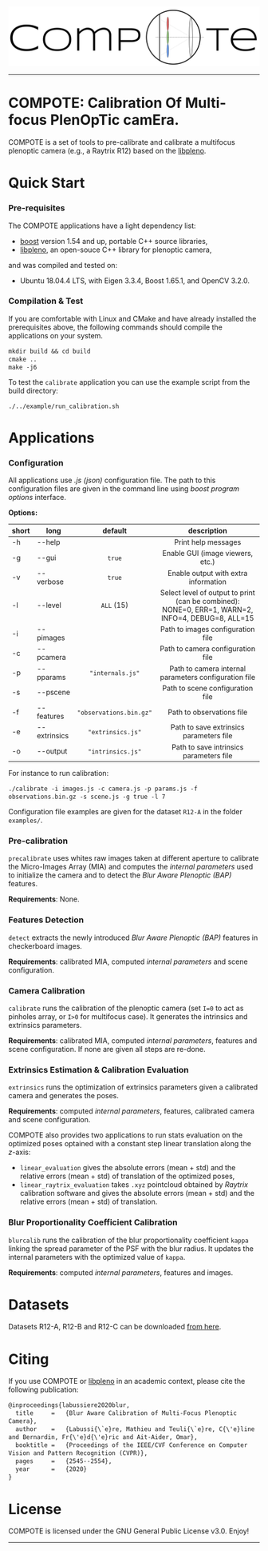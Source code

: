 ![banner-logo](doc/imgs/banner-compote.png)

---

COMPOTE: Calibration Of Multi-focus PlenOpTic camEra.
=====================================================

COMPOTE is a set of tools to pre-calibrate and calibrate a multifocus plenoptic camera (e.g., a Raytrix R12) based on the [libpleno].


Quick Start
===========

### Pre-requisites

The COMPOTE applications have a light dependency list:

 * [boost] version 1.54 and up, portable C++ source libraries,
 * [libpleno], an open-souce C++ library for plenoptic camera,
 
and was compiled and tested on:
 * Ubuntu 18.04.4 LTS, with Eigen 3.3.4, Boost 1.65.1, and OpenCV 3.2.0.
  
### Compilation & Test

If you are comfortable with Linux and CMake and have already installed the prerequisites above, the following commands should compile the applications on your system.

```
mkdir build && cd build
cmake ..
make -j6
```

To test the `calibrate` application you can use the example script from the build directory:
```
./../example/run_calibration.sh
```

Applications
============

### Configuration

All applications use _.js (json)_ configuration file. The path to this configuration files are given in the command line using _boost program options_ interface.

**Options:**

| short 	| long 			| default 			| description 								|
|-------	|------			|:---------:			|:-----------:								|
| -h 		| -\-help  		|           		| Print help messages						|
| -g 		| -\-gui  		| `true`          	| Enable GUI (image viewers, etc.)			|
| -v 		| -\-verbose 	| `true`          	| Enable output with extra information		|
| -l 		| -\-level  	| `ALL` (15)       	| Select level of output to print (can be combined): NONE=0, ERR=1, WARN=2, INFO=4, DEBUG=8, ALL=15 |
| -i 		| -\-pimages 	|                	| Path to images configuration file |
| -c 		| -\-pcamera 	|                	| Path to camera configuration file |
| -p 		| -\-pparams 	| `"internals.js"` 	| Path to camera internal parameters configuration file |
| -s 		| -\-pscene  	|                	| Path to scene configuration file |
| -f 		| -\-features	| `"observations.bin.gz"`	| Path to observations file |
| -e 		| -\-extrinsics | `"extrinsics.js"` | Path to save extrinsics parameters file |
| -o 		| -\-output  	| `"intrinsics.js"`	| Path to save intrinsics parameters file |

For instance to run calibration:
```
./calibrate -i images.js -c camera.js -p params.js -f observations.bin.gz -s scene.js -g true -l 7
```

Configuration file examples are given for the dataset `R12-A` in the folder `examples/`. 

### Pre-calibration

`precalibrate` uses whites raw images taken at different aperture to calibrate the Micro-Images Array (MIA) and computes the _internal parameters_ used to initialize the camera and to detect the _Blur Aware Plenoptic (BAP)_ features.

**Requirements**: None.

### Features Detection

`detect` extracts the newly introduced _Blur Aware Plenoptic (BAP)_ features in checkerboard images.

**Requirements**: calibrated MIA, computed _internal parameters_ and scene configuration.

### Camera Calibration

`calibrate` runs the calibration of the plenoptic camera (set `I=0` to act as pinholes array, or `I>0` for multifocus case). It generates the intrinsics and extrinsics parameters.

**Requirements**: calibrated MIA, computed _internal parameters_, features and scene configuration. If none are given all steps are re-done.

### Extrinsics Estimation & Calibration Evaluation

`extrinsics` runs the optimization of extrinsics parameters given a calibrated camera and generates the poses.

**Requirements**: computed _internal parameters_, features, calibrated camera and scene configuration.

COMPOTE also provides two applications to run stats evaluation on the optimized poses optained with a constant step linear translation along the _z_-axis:
 * `linear_evaluation` gives the absolute errors (mean + std) and the relative errors (mean + std) of translation of the optimized poses,
 * `linear_raytrix_evaluation` takes `.xyz` pointcloud obtained by _Raytrix_ calibration software and gives the absolute errors (mean + std) and the relative errors (mean + std) of translation.

### Blur Proportionality Coefficient Calibration

`blurcalib` runs the calibration of the blur proportionality coefficient `kappa` linking the spread parameter of the PSF with the blur radius. It updates the internal parameters with the optimized value of `kappa`.

**Requirements**: computed _internal parameters_, features and images.
  
Datasets
========

Datasets R12-A, R12-B and R12-C can be downloaded [from here](https://github.com/comsee-research/plenoptic-datasets).

Citing
======

If you use COMPOTE or [libpleno] in an academic context, please cite the following publication:

	@inproceedings{labussiere2020blur,
	  title 	=	{Blur Aware Calibration of Multi-Focus Plenoptic Camera},
	  author	=	{Labussi{\`e}re, Mathieu and Teuli{\`e}re, C{\'e}line and Bernardin, Fr{\'e}d{\'e}ric and Ait-Aider, Omar},
	  booktitle	=	{Proceedings of the IEEE/CVF Conference on Computer Vision and Pattern Recognition (CVPR)},
	  pages		=	{2545--2554},
	  year		=	{2020}
	}


License
=======

COMPOTE is licensed under the GNU General Public License v3.0. Enjoy!

[Ubuntu]: http://www.ubuntu.com
[CMake]: http://www.cmake.org
[CMake documentation]: http://www.cmake.org/cmake/help/cmake2.6docs.html
[git]: http://git-scm.com
[Eigen]: http://eigen.tuxfamily.org
[libv]: http://gitlab.ip.uca.fr/libv/libv
[lma]: http://gitlab.ip.uca.fr/libv/lma
[OpenCV]: https://opencv.org/
[Doxygen]: http://www.stack.nl/~dimitri/doxygen/
[boost]: http://www.boost.org/
[libpleno]: https://github.com/comsee-research/libpleno

---
